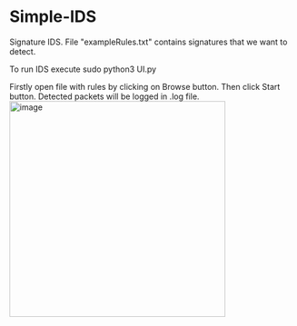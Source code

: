 # Simple-IDS
Signature IDS. File "exampleRules.txt" contains signatures that we want to detect.

To run IDS execute sudo python3 UI.py

Firstly open file with rules by clicking on Browse button. Then click Start button. Detected packets will be 
logged in <current time>.log file.
<img width="380" alt="image" src="https://user-images.githubusercontent.com/96186303/146203418-cff61df4-11b3-466a-8ffc-8a37a1565ce2.png">

